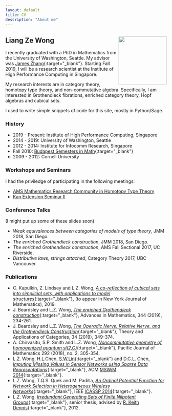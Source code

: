 ```yaml
---
layout: default
title: CV
description: "About me"
---
```


## Liang Ze Wong <img align="right" src="/images/photo.jpg" width="150" />

I recently graduated with a PhD in Mathematics from the University of Washington, Seattle. My advisor was [James Zhang](https://www.math.washington.edu/~zhang/){:target="_blank"}.
Starting Fall 2019, I will be a research scientist at the Institute of High Performance Computing in Singapore.

My research interests are in category theory, homotopy type theory, and non-commutative algebra.
Specifically, I am interested in Grothendieck fibrations, enriched category theory, Hopf algebras and cubical sets. 

I used to write simple snippets of code for this site, mostly in Python/Sage. 

### History

- 2019 - Present: Institute of High Performance Computing, Singapore
- 2014 - 2019: University of Washington, Seattle
- 2012 - 2014: Institute for Infocomm Research, Singapore
- Fall 2010: [Budapest Semesters in Math](http://www.budapestsemesters.com/){:target="_blank"}
- 2009 - 2012: Cornell University

### Workshops and Seminars
I had the priviledge of participating in the following meetings:
- [AMS Mathematics Research Community in Homotopy Type Theory](http://www.ams.org/programs/research-communities/2017MRC-1)
- [Kan Extension Seminar II](http://www.math.jhu.edu/~eriehl/kanII/)

### Conference Talks
(I might put up some of these slides soon)
- *Weak equivalences between categories of models of type theory*, JMM 2018, San Diego.
- *The enriched Grothendieck construction*, JMM 2018, San Diego.
- *The enriched Grothendieck construction*, AMS Fall Sectional 2017, UC Riverside.
- *Distributive laws, strings attached*, Category Theory 2017, UBC Vancouver.

### Publications
- C. Kapulkin, Z. Lindsey and L.Z. Wong, [*A co-reflection of cubical sets into simplicial sets, with applications to model structures*](https://arxiv.org/abs/1906.09203){:target="_blank"}, (to appear in New York Journal of Mathematics), 2019.
- J. Beardsley and L.Z. Wong, [*The enriched Grothendieck construction*](https://www.sciencedirect.com/science/article/pii/S0001870818305012?dgcid=author){:target="_blank"}, Advances in Mathematics, 344 (2019), 234-261.
- J. Beardsley and L.Z. Wong, [*The Operadic Nerve, Relative Nerve, and the Grothendieck Construction*](http://www.tac.mta.ca/tac/volumes/34/13/34-13abs.html){:target="_blank"}, Theory and Applications of Categories, 34 (2019), 349-374.
- A. Chirvasitu, S.P. Smith and L.Z. Wong, [*Noncommutative geometry of homogenized
quantum sl(2,C)*](https://msp.org/pjm/2018/292-2/p04.xhtml){:target="_blank"}, Pacific Journal of Mathematics 292 (2018), no. 2, 305-354.
- L.Z. Wong, H.L.Chen, [S.W.Lin](http://www1.i2r.a-star.edu.sg/~lins/){:target="_blank"} and D.C.L. Chen, [*Imputing Missing Values in Sensor Networks using Sparse Data Representations*](http://dx.doi.org/10.1145/2641798.2641816){:target="_blank"}, ACM [MSWiM 2014](http://mswimconf.com/2014/){:target="_blank"}.
- L.Z. Wong, T.Q.S. Quek and M. Padilla, [*An Ordinal Potential Function for Network Selection in Heterogeneous Wireless Networks*](http://dx.doi.org/10.1109/ICASSP.2014.6854780){:target="_blank"}, IEEE [ICASSP 2014](http://www.icassp2014.org/home.html){:target="_blank"}.
- L.Z. Wong, [*Irredundant Generating Sets of Finite Nilpotent Groups*](http://www.math.cornell.edu/files/Research/SeniorTheses/wongLiangThesis.pdf){:target="_blank"},  senior thesis, advised by [R. Keith Dennis](http://www.math.cornell.edu/m/People/Faculty/dennis){:target="_blank"}, 2012.


